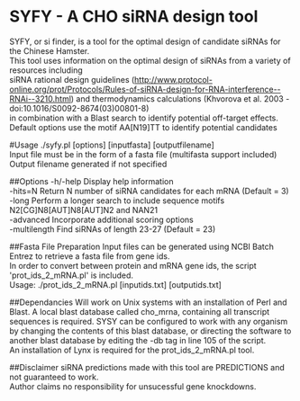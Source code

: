 # SYFY - A CHO siRNA design tool
SYFY, or si finder, is a tool for the optimal design of candidate siRNAs for the Chinese Hamster.<BR>This tool uses information on the optimal design of siRNAs from a variety of resources including<br>siRNA rational design guidelines (http://www.protocol-online.org/prot/Protocols/Rules-of-siRNA-design-for-RNA-interference--RNAi--3210.html) and thermodynamics calculations (Khvorova et al. 2003 - doi:10.1016/S0092-8674(03)00801-8)<br>in combination with a Blast search to identify potential off-target effects.<br>Default options use the motif AA[N19]TT to identify potential candidates


#Usage
./syfy.pl [options] [inputfasta] [outputfilename]<br>
Input file must be in the form of a fasta file (multifasta support included)<br>
Output filename generated if not specified

##Options
-h/-help	Display help information<br>
-hits=N		Return N number of siRNA candidates for each mRNA (Default = 3) 
-long		Perform a longer search to include sequence motifs N2[CG]N8[AUT]N8[AUT]N2 and NAN21<br>
-advanced	Incorporate additional scoring options<br>
-multilength	Find siRNAs of length 23-27 (Default = 23)<br>

##Fasta File Preparation
Input files can be generated using NCBI Batch Entrez to retrieve a fasta file from gene ids.<br>
In order to convert between protein and mRNA gene ids, the script 'prot_ids_2_mRNA.pl' is included.<br>
Usage: ./prot_ids_2_mRNA.pl [inputids.txt] [outputids.txt]<br>

##Dependancies
Will work on Unix systems with an installation of Perl and Blast. A local blast database called cho_mrna, containing all transcript sequences is required. SYSY can be configured to work with any organism by changing the contents of this blast database, or directing the software to another blast database by editing the -db tag in line 105 of the script.<br>
An installation of Lynx is required for the prot_ids_2_mRNA.pl tool.

##Disclaimer
siRNA predictions made with this tool are PREDICTIONS and not guaranteed to work. <br>
Author claims no responsibility for unsucessful gene knockdowns.
